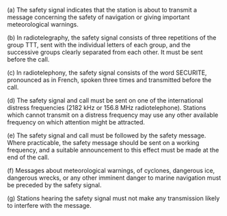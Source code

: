(a) The safety signal indicates that the station is about to transmit a message concerning the safety of navigation or giving important meteorological warnings.

(b) In radiotelegraphy, the safety signal consists of three repetitions of the group TTT, sent with the individual letters of each group, and the successive groups clearly separated from each other. It must be sent before the call.

(c) In radiotelephony, the safety signal consists of the word SECURITE, pronounced as in French, spoken three times and transmitted before the call.

(d) The safety signal and call must be sent on one of the international distress frequencies (2182 kHz or 156.8 MHz radiotelephone). Stations which cannot transmit on a distress frequency may use any other available frequency on which attention might be attracted.

(e) The safety signal and call must be followed by the safety message. Where practicable, the safety message should be sent on a working frequency, and a suitable announcement to this effect must be made at the end of the call.

(f) Messages about meteorological warnings, of cyclones, dangerous ice, dangerous wrecks, or any other imminent danger to marine navigation must be preceded by the safety signal.

(g) Stations hearing the safety signal must not make any transmission likely to interfere with the message.

